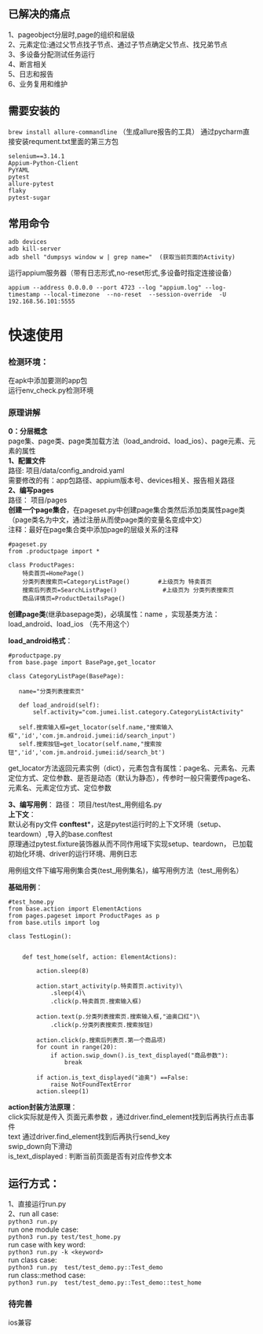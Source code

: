 ## 已解决的痛点
1、pageobject分层时,page的组织和层级  
2、元素定位:通过父节点找子节点、通过子节点确定父节点、找兄弟节点  
3、多设备分配测试任务运行  
4、断言相关  
5、日志和报告  
6、业务复用和维护  


## 需要安装的
```brew install allure-commandline``` （生成allure报告的工具）
通过pycharm直接安装requment.txt里面的第三方包

```
selenium==3.14.1
Appium-Python-Client
PyYAML
pytest
allure-pytest
flaky
pytest-sugar
```
## 常用命令
```
adb devices
adb kill-server
adb shell "dumpsys window w | grep name="  (获取当前页面的Activity)
```
运行appium服务器（带有日志形式,no-reset形式,多设备时指定连接设备）

```appium --address 0.0.0.0 --port 4723 --log "appium.log" --log-timestamp --local-timezone  --no-reset  --session-override  -U 192.168.56.101:5555```


# 快速使用

### 检测环境：
在apk中添加要测的app包  
运行env_check.py检测环境  

### 原理讲解
**0：分层概念**  
page集、page类、page类加载方法（load_android、load_ios）、page元素、元素的属性  
**1、配置文件**  
路径: 项目/data/config_android.yaml  
需要修改的有：app包路径、appium版本号、devices相关、报告相关路径  
**2、编写pages**   
 路径： 项目/pages  
**创建一个page集合**，在pageset.py中创建page集合类然后添加类属性page类（page类名为中文，通过注册从而使page类的变量名变成中文）  
注释：最好在page集合类中添加page的层级关系的注释  

```
#pageset.py
from .productpage import *

class ProductPages:
    特卖首页=HomePage()
    分类列表搜索页=CategoryListPage()        #上级页为 特卖首页
    搜索后列表页=SearchListPage()             #上级页为 分类列表搜索页
    商品详情页=ProductDetailsPage()
```

**创建page类**(继承basepage类)，必填属性：name ，实现基类方法：load_android、load_ios （先不用这个） 
 
**load_android格式**：  
 ```
#productpage.py
from base.page import BasePage,get_locator

class CategoryListPage(BasePage):

    name="分类列表搜索页"

    def load_android(self):
        self.activity="com.jumei.list.category.CategoryListActivity"

    self.搜索输入框=get_locator(self.name,"搜索输入框",'id','com.jm.android.jumei:id/search_input')
    self.搜索按钮=get_locator(self.name,"搜索按钮",'id','com.jm.android.jumei:id/search_bt')
```
get_locator方法返回元素实例（dict），元素包含有属性：page名、元素名、元素定位方式、定位参数、是否是动态（默认为静态），传参时一般只需要传page名、元素名、元素定位方式、定位参数  

**3、编写用例**： 
路径： 项目/test/test_用例组名.py  
**上下文**：  
默认必有py文件 **conftest***，这是pytest运行时的上下文环境（setup、teardown）,导入的base.conftest  
原理通过pytest.fixture装饰器从而不同作用域下实现setup、teardown， 
已加载 初始化环境、driver的运行环境、用例日志  

用例组文件下编写用例集合类(test_用例集名)，编写用例方法（test_用例名）  

**基础用例**：  
```
#test_home.py
from base.action import ElementActions
from pages.pageset import ProductPages as p
from base.utils import log

class TestLogin():


    def test_home(self, action: ElementActions):

        action.sleep(8)

        action.start_activity(p.特卖首页.activity)\
            .sleep(4)\
            .click(p.特卖首页.搜索输入框)

        action.text(p.分类列表搜索页.搜索输入框,"迪奥口红")\
            .click(p.分类列表搜索页.搜索按钮)

        action.click(p.搜索后列表页.第一个商品项)
        for count in range(20):
            if action.swip_down().is_text_displayed("商品参数"):
                break

        if action.is_text_displayed("迪奥") ==False:
            raise NotFoundTextError
        action.sleep(1)
```


**action封装方法原理**：  
click实际就是传入 页面元素参数 ，通过driver.find_element找到后再执行点击事件  
text 通过driver.find_element找到后再执行send_key  
swip_down向下滑动  
is_text_displayed : 判断当前页面是否有对应传参文本  

## 运行方式： 
1、直接运行run.py  
2、run all case:  
    ```python3 run.py```  
run one module case:   
    ```python3 run.py test/test_home.py```  
run case with key word:  
    ```python3 run.py -k <keyword>```  
run class case:  
    ```python3 run.py  test/test_demo.py::Test_demo```  
run class::method case:  
    ```python3 run.py  test/test_demo.py::Test_demo::test_home```  

### 待完善
ios兼容
